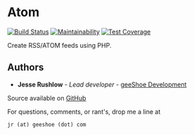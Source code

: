 # Atom
[![Build Status](https://travis-ci.com/geeShoe/atom.svg?branch=master)](https://travis-ci.com/geeShoe/atom)
[![Maintainability](https://api.codeclimate.com/v1/badges/b1c92c865306da647228/maintainability)](https://codeclimate.com/github/geeShoe/atom/maintainability)
[![Test Coverage](https://api.codeclimate.com/v1/badges/b1c92c865306da647228/test_coverage)](https://codeclimate.com/github/geeShoe/atom/test_coverage)

Create RSS/ATOM feeds using PHP.

## Authors

* **Jesse Rushlow** - *Lead developer* - [geeShoe Development](http://geeshoe.com)

Source available on [GitHub](https://github.com/geeshoe/atom)

For questions, comments, or rant's, drop me a line at 
```
jr (at) geeshoe (dot) com
```